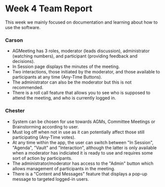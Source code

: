 # Week 4 Team Report

This week we mainly focused on documentation and learning about how to use the software.

### Carson

- AGMeeting has 3 roles, moderator (leads discussion), administrator (watching numbers), and participant (providing
  feedback and decisions).
- In Session page displays the minutes of the meeting.
- Two interactions, those initiated by the moderator, and those available to participants at any time (Any-Time Buttons).
- The administrator can also be the moderator but this is not recommended.
- There is a roll call feature that allows you to see who is supposed to attend the meeting, and who is currently logged
  in.

### Chester

- System can be chosen for use towards AGMs, Committee Meetings or Brainstorming according to user.
- Must log off when not in use as it can potentially affect those still participating (Any-Time votes).
- At any time within the app, the user can switch between "In Session", "Agenda", "Vault" and "Interaction", although the latter is only available when a moderator has indiciated it is ready to use and requires some sort of action by participants.
- The administrator/moderator has access to the "Admin" button which allows management of participants in the meeting.
- There is a "Content and Messages" feature that displays a pop-up message to targeted logged-in users.